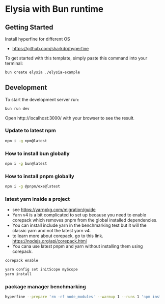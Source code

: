 # Elysia with Bun runtime

## Getting Started


Install hyperfine for different OS
- https://github.com/sharkdp/hyperfine

To get started with this template, simply paste this command into your terminal:

```bash
bun create elysia ./elysia-example
```

## Development

To start the development server run:

```bash
bun run dev
```

Open http://localhost:3000/ with your browser to see the result.

### Update to latest npm

```bash
npm i -g npm@latest
```

### How to install bun globally

```bash
npm i -g bun@latest
```

### How to install pnpm globally

```bash
npm i -g @pnpm/exe@latest
```



### latest yarn inside a project
- see https://yarnpkg.com/migration/guide
- Yarn v4 is a bit complicated to set up because you need to enable corepack which removes pnpm from the global installed dependencies.
- You can install include yarn in the benchmarking test but it will the classic yarn and not the latest yarn v4.
- to learn more about corepack, go to this link. https://nodejs.org/api/corepack.html
- You cana use latest pnpm and yarn without installing them using corepack.

```bash
corepack enable
```

```bash
yarn config set initScope myScope
yarn install
```

### package manager benchmarking

```bash
hyperfine --prepare 'rm -rf node_modules' --warmup 1 --runs 1 'npm install' 'bun install' 'pnpm install' 'yarn install'
```
